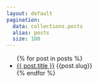 ```yaml
---
layout: default
pagination:
  data: collections.posts
  alias: posts
  size: 100
---
```


<ul>
{% for post in posts %}
  <li><a href="{{post.slug}}">{{ post.title }}</a> {{post.slug}}</li>
{% endfor %}
</ul>
